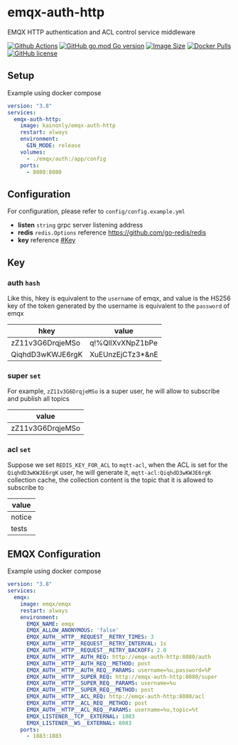 # emqx-auth-http

EMQX HTTP authentication and ACL control service middleware

[![Github Actions](https://img.shields.io/github/workflow/status/kain-lab/emqx-auth-http/release?style=flat-square)](https://github.com/kain-lab/emqx-auth-http/actions)
[![GitHub go.mod Go version](https://img.shields.io/github/go-mod/go-version/kain-lab/emqx-auth-http?style=flat-square)](https://github.com/kain-lab/emqx-auth-http)
[![Image Size](https://img.shields.io/docker/image-size/kainonly/emqx-auth-http?style=flat-square)](https://hub.docker.com/r/kainonly/emqx-auth-http)
[![Docker Pulls](https://img.shields.io/docker/pulls/kainonly/emqx-auth-http.svg?style=flat-square)](https://hub.docker.com/r/kainonly/emqx-auth-http)
[![GitHub license](https://img.shields.io/badge/license-MIT-blue.svg?style=flat-square)](https://raw.githubusercontent.com/kain-lab/emqx-auth-http/master/LICENSE)

## Setup

Example using docker compose

```yaml
version: "3.8"
services: 
  emqx-auth-http:
    image: kainonly/emqx-auth-http
    restart: always
    environment:
      GIN_MODE: release
    volumes:
      - ./emqx/auth:/app/config
    ports:
      - 8080:8080
```

## Configuration

For configuration, please refer to `config/config.example.yml`

- **listen** `string` grpc server listening address
- **redis** `redis.Options` reference https://github.com/go-redis/redis
- **key** reference [#Key](#key)

## Key

### auth `hash`

Like this, hkey is equivalent to the `username` of emqx, and value is the HS256 key of the token generated by the username is equivalent to the `password` of emqx

| hkey             | value            |
| ---------------- | ---------------- |
| zZ11v3G6DrqjeMSo | q!%QlIXvXNpZ1bPe |
| QiqhdD3wKWJE6rgK | XuEUnzEjCTz3*&nE |

### super `set`

For example, `zZ11v3G6DrqjeMSo` is a super user, he will allow to subscribe and publish all topics

| value            |
| ---------------- |
| zZ11v3G6DrqjeMSo |

### acl `set`

Suppose we set `REDIS_KEY_FOR_ACL` to `mqtt-acl`, when the ACL is set for the `QiqhdD3wKWJE6rgK` user, he will generate it, `mqtt-acl:QiqhdD3wKWJE6rgK` collection cache, the collection content is the topic that it is allowed to subscribe to

| value  |
| ------ |
| notice |
| tests  |

## EMQX Configuration

Example using docker compose

```yaml
version: "3.8"
services: 
  emqx:
    image: emqx/emqx
    restart: always
    environment:
      EMQX_NAME: emqx
      EMQX_ALLOW_ANONYMOUS: 'false'
      EMQX_AUTH__HTTP__REQUEST__RETRY_TIMES: 3
      EMQX_AUTH__HTTP__REQUEST__RETRY_INTERVAL: 1s
      EMQX_AUTH__HTTP__REQUEST__RETRY_BACKOFF: 2.0
      EMQX_AUTH__HTTP__AUTH_REQ: http://emqx-auth-http:8080/auth
      EMQX_AUTH__HTTP__AUTH_REQ__METHOD: post
      EMQX_AUTH__HTTP__AUTH_REQ__PARAMS: username=%u,password=%P
      EMQX_AUTH__HTTP__SUPER_REQ: http://emqx-auth-http:8080/super
      EMQX_AUTH__HTTP__SUPER_REQ__PARAMS: username=%u
      EMQX_AUTH__HTTP__SUPER_REQ__METHOD: post
      EMQX_AUTH__HTTP__ACL_REQ: http://emqx-auth-http:8080/acl
      EMQX_AUTH__HTTP__ACL_REQ__METHOD: post
      EMQX_AUTH__HTTP__ACL_REQ__PARAMS: username=%u,topic=%t
      EMQX_LISTENER__TCP__EXTERNAL: 1883
      EMQX_LISTENER__WS__EXTERNAL: 8083
    ports:
      - 1883:1883
```
